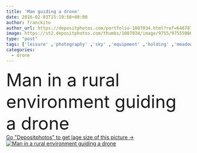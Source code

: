 ```yaml
---
title: 'Man guiding a drone'
date: 2016-02-03T15:19:58+00:00
author: franckito
author_url: https://depositphotos.com/portfolio-1007034.html?ref=64678756
image: https://st2.depositphotos.com/thumbs/1007034/image/9755/97555006/api_thumb_450.jpg?forcejpeg=true
type: "post"
tags: ['leisure' ,'photography' ,'sky' ,'equipment' ,'holding' ,'meadow' ,'outdoors' ,'nature' ,'rural' ,'flying' ,'vehicle' ,'hobby' ,'man' ,'technology' ,'driving' ,'landscape' ,'concept' ,'idea' ,'industry' ,'moving' ,'device' ,'electronics' ,'camera' ,'remote' ,'future' ,'robot' ,'flight' ,'casual' ,'control' ,'lake' ,'aircraft' ,'horse' ,'fields' ,'robotic' ,'Filming' ,'handling' ,'rotor' ,'drone' ,'guiding' ,'driverless' ,'unmanned' ,'uav' ,'quadricopter' ,'quadcopter' ,'FPV' ,'multirotor' ,'aeromodelism' ]
categories: 
  - drone
---
```

<div aling="center">
            <font size="60"> Man in a rural environment guiding a drone</font>   
</div>
<div>
    <a href='https://depositphotos.com/97555006/stock-photo-man-guiding-a-drone.html?ref=64678756' target=_blank > Go "Depositphotos" to get lage size of this picture ->
        <img href='https://depositphotos.com/97555006/stock-photo-man-guiding-a-drone.html?ref=64678756' src='https://st2.depositphotos.com/1007034/9755/i/950/depositphotos_97555006-stock-photo-man-guiding-a-drone.jpg?forcejpeg=true' alt='Man in a rural environment guiding a drone' >
    </a>
</div>
